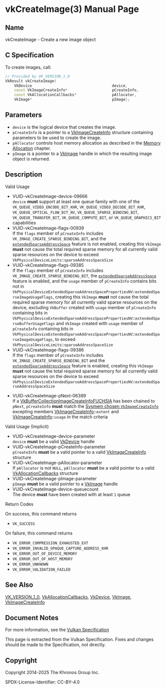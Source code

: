 # vkCreateImage(3) Manual Page

## Name

vkCreateImage - Create a new image object



## [](#_c_specification)C Specification

To create images, call:

```c++
// Provided by VK_VERSION_1_0
VkResult vkCreateImage(
    VkDevice                                    device,
    const VkImageCreateInfo*                    pCreateInfo,
    const VkAllocationCallbacks*                pAllocator,
    VkImage*                                    pImage);
```

## [](#_parameters)Parameters

- `device` is the logical device that creates the image.
- `pCreateInfo` is a pointer to a [VkImageCreateInfo](https://registry.khronos.org/vulkan/specs/latest/man/html/VkImageCreateInfo.html) structure containing parameters to be used to create the image.
- `pAllocator` controls host memory allocation as described in the [Memory Allocation](https://registry.khronos.org/vulkan/specs/latest/html/vkspec.html#memory-allocation) chapter.
- `pImage` is a pointer to a [VkImage](https://registry.khronos.org/vulkan/specs/latest/man/html/VkImage.html) handle in which the resulting image object is returned.

## [](#_description)Description

Valid Usage

- [](#VUID-vkCreateImage-device-09666)VUID-vkCreateImage-device-09666  
  `device` **must** support at least one queue family with one of the `VK_QUEUE_VIDEO_ENCODE_BIT_KHR`, `VK_QUEUE_VIDEO_DECODE_BIT_KHR`, `VK_QUEUE_OPTICAL_FLOW_BIT_NV`, `VK_QUEUE_SPARSE_BINDING_BIT`, `VK_QUEUE_TRANSFER_BIT`, `VK_QUEUE_COMPUTE_BIT`, or `VK_QUEUE_GRAPHICS_BIT` capabilities
- [](#VUID-vkCreateImage-flags-00939)VUID-vkCreateImage-flags-00939  
  If the `flags` member of `pCreateInfo` includes `VK_IMAGE_CREATE_SPARSE_BINDING_BIT`, and the [`extendedSparseAddressSpace`](https://registry.khronos.org/vulkan/specs/latest/html/vkspec.html#features-extendedSparseAddressSpace) feature is not enabled, creating this `VkImage` **must** not cause the total required sparse memory for all currently valid sparse resources on the device to exceed `VkPhysicalDeviceLimits`::`sparseAddressSpaceSize`
- [](#VUID-vkCreateImage-flags-09385)VUID-vkCreateImage-flags-09385  
  If the `flags` member of `pCreateInfo` includes `VK_IMAGE_CREATE_SPARSE_BINDING_BIT`, the [`extendedSparseAddressSpace`](https://registry.khronos.org/vulkan/specs/latest/html/vkspec.html#features-extendedSparseAddressSpace) feature is enabled, and the `usage` member of `pCreateInfo` contains bits not in `VkPhysicalDeviceExtendedSparseAddressSpacePropertiesNV`::`extendedSparseImageUsageFlags`, creating this `VkImage` **must** not cause the total required sparse memory for all currently valid sparse resources on the device, excluding `VkBuffer` created with `usage` member of `pCreateInfo` containing bits in `VkPhysicalDeviceExtendedSparseAddressSpacePropertiesNV`::`extendedSparseBufferUsageFlags` and `VkImage` created with `usage` member of `pCreateInfo` containing bits in `VkPhysicalDeviceExtendedSparseAddressSpacePropertiesNV`::`extendedSparseImageUsageFlags`, to exceed `VkPhysicalDeviceLimits`::`sparseAddressSpaceSize`
- [](#VUID-vkCreateImage-flags-09386)VUID-vkCreateImage-flags-09386  
  If the `flags` member of `pCreateInfo` includes `VK_IMAGE_CREATE_SPARSE_BINDING_BIT` and the [`extendedSparseAddressSpace`](https://registry.khronos.org/vulkan/specs/latest/html/vkspec.html#features-extendedSparseAddressSpace) feature is enabled, creating this `VkImage` **must** not cause the total required sparse memory for all currently valid sparse resources on the device to exceed `VkPhysicalDeviceExtendedSparseAddressSpacePropertiesNV`::`extendedSparseAddressSpaceSize`

<!--THE END-->

- [](#VUID-vkCreateImage-pNext-06389)VUID-vkCreateImage-pNext-06389  
  If a [VkBufferCollectionImageCreateInfoFUCHSIA](https://registry.khronos.org/vulkan/specs/latest/man/html/VkBufferCollectionImageCreateInfoFUCHSIA.html) has been chained to `pNext`, `pCreateInfo` **must** match the [Sysmem chosen `VkImageCreateInfo`](https://registry.khronos.org/vulkan/specs/latest/html/vkspec.html#sysmem-chosen-create-infos) excepting members [VkImageCreateInfo](https://registry.khronos.org/vulkan/specs/latest/man/html/VkImageCreateInfo.html)::`extent` and [VkImageCreateInfo](https://registry.khronos.org/vulkan/specs/latest/man/html/VkImageCreateInfo.html)::`usage` in the match criteria

Valid Usage (Implicit)

- [](#VUID-vkCreateImage-device-parameter)VUID-vkCreateImage-device-parameter  
  `device` **must** be a valid [VkDevice](https://registry.khronos.org/vulkan/specs/latest/man/html/VkDevice.html) handle
- [](#VUID-vkCreateImage-pCreateInfo-parameter)VUID-vkCreateImage-pCreateInfo-parameter  
  `pCreateInfo` **must** be a valid pointer to a valid [VkImageCreateInfo](https://registry.khronos.org/vulkan/specs/latest/man/html/VkImageCreateInfo.html) structure
- [](#VUID-vkCreateImage-pAllocator-parameter)VUID-vkCreateImage-pAllocator-parameter  
  If `pAllocator` is not `NULL`, `pAllocator` **must** be a valid pointer to a valid [VkAllocationCallbacks](https://registry.khronos.org/vulkan/specs/latest/man/html/VkAllocationCallbacks.html) structure
- [](#VUID-vkCreateImage-pImage-parameter)VUID-vkCreateImage-pImage-parameter  
  `pImage` **must** be a valid pointer to a [VkImage](https://registry.khronos.org/vulkan/specs/latest/man/html/VkImage.html) handle
- [](#VUID-vkCreateImage-device-queuecount)VUID-vkCreateImage-device-queuecount  
  The device **must** have been created with at least `1` queue

Return Codes

On success, this command returns

- `VK_SUCCESS`

On failure, this command returns

- `VK_ERROR_COMPRESSION_EXHAUSTED_EXT`
- `VK_ERROR_INVALID_OPAQUE_CAPTURE_ADDRESS_KHR`
- `VK_ERROR_OUT_OF_DEVICE_MEMORY`
- `VK_ERROR_OUT_OF_HOST_MEMORY`
- `VK_ERROR_UNKNOWN`
- `VK_ERROR_VALIDATION_FAILED`

## [](#_see_also)See Also

[VK\_VERSION\_1\_0](https://registry.khronos.org/vulkan/specs/latest/man/html/VK_VERSION_1_0.html), [VkAllocationCallbacks](https://registry.khronos.org/vulkan/specs/latest/man/html/VkAllocationCallbacks.html), [VkDevice](https://registry.khronos.org/vulkan/specs/latest/man/html/VkDevice.html), [VkImage](https://registry.khronos.org/vulkan/specs/latest/man/html/VkImage.html), [VkImageCreateInfo](https://registry.khronos.org/vulkan/specs/latest/man/html/VkImageCreateInfo.html)

## [](#_document_notes)Document Notes

For more information, see the [Vulkan Specification](https://registry.khronos.org/vulkan/specs/latest/html/vkspec.html#vkCreateImage)

This page is extracted from the Vulkan Specification. Fixes and changes should be made to the Specification, not directly.

## [](#_copyright)Copyright

Copyright 2014-2025 The Khronos Group Inc.

SPDX-License-Identifier: CC-BY-4.0